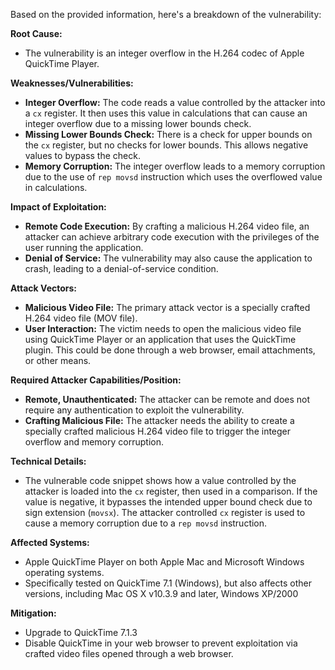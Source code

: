 Based on the provided information, here's a breakdown of the vulnerability:

**Root Cause:**

*   The vulnerability is an integer overflow in the H.264 codec of Apple QuickTime Player.

**Weaknesses/Vulnerabilities:**

*   **Integer Overflow:** The code reads a value controlled by the attacker into a `cx` register. It then uses this value in calculations that can cause an integer overflow due to a missing lower bounds check.
*   **Missing Lower Bounds Check:** There is a check for upper bounds on the `cx` register, but no checks for lower bounds. This allows negative values to bypass the check.
*   **Memory Corruption:** The integer overflow leads to a memory corruption due to the use of `rep movsd` instruction which uses the overflowed value in calculations.

**Impact of Exploitation:**

*   **Remote Code Execution:** By crafting a malicious H.264 video file, an attacker can achieve arbitrary code execution with the privileges of the user running the application.
*   **Denial of Service:**  The vulnerability may also cause the application to crash, leading to a denial-of-service condition.

**Attack Vectors:**

*   **Malicious Video File:** The primary attack vector is a specially crafted H.264 video file (MOV file).
*   **User Interaction:**  The victim needs to open the malicious video file using QuickTime Player or an application that uses the QuickTime plugin. This could be done through a web browser, email attachments, or other means.

**Required Attacker Capabilities/Position:**

*   **Remote, Unauthenticated:** The attacker can be remote and does not require any authentication to exploit the vulnerability.
*   **Crafting Malicious File:** The attacker needs the ability to create a specially crafted malicious H.264 video file to trigger the integer overflow and memory corruption.

**Technical Details:**
* The vulnerable code snippet shows how a value controlled by the attacker is loaded into the `cx` register, then used in a comparison. If the value is negative, it bypasses the intended upper bound check due to sign extension (`movsx`). The attacker controlled `cx` register is used to cause a memory corruption due to a `rep movsd` instruction.

**Affected Systems:**
* Apple QuickTime Player on both Apple Mac and Microsoft Windows operating systems.
* Specifically tested on QuickTime 7.1 (Windows), but also affects other versions, including Mac OS X v10.3.9 and later, Windows XP/2000

**Mitigation:**
* Upgrade to QuickTime 7.1.3
* Disable QuickTime in your web browser to prevent exploitation via crafted video files opened through a web browser.